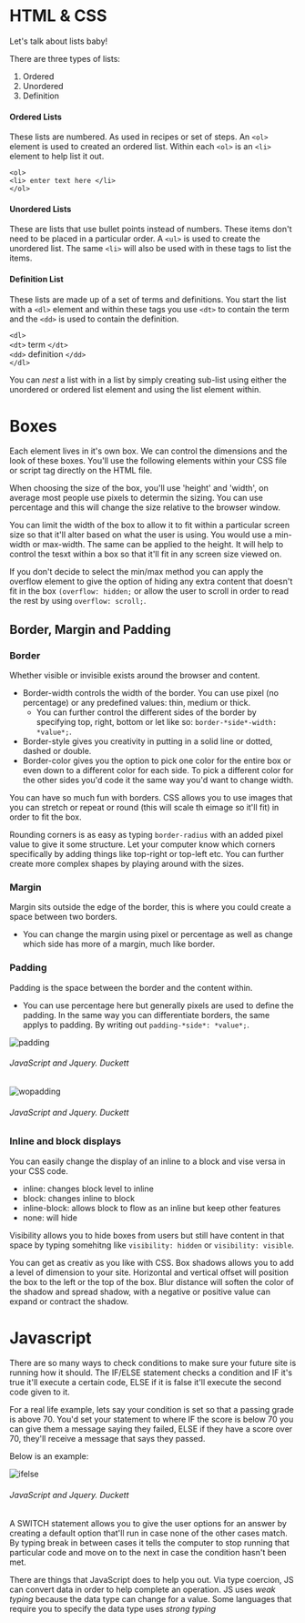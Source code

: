 # HTML & CSS

Let's talk about lists baby!

There are three types of lists: 
1. Ordered 
2. Unordered
3. Definition

#### Ordered Lists ####

These lists are numbered. As used in recipes or set of steps. An `<ol>` element is used to created an ordered list. Within each `<ol>` is an `<li>` element to help list it out. 

`<ol>`<br>
        `<li> enter text here </li>`<br>
`</ol>`

#### Unordered Lists ####

These are lists that use bullet points instead of numbers. These items don't need to be placed in a particular order. A `<ul>` is used to create the unordered list. The same `<li>` will also be used with in these tags to list the items. 

#### Definition List ####

These lists are made up of a set of terms and definitions. You start the list with a `<dl>` element and within these tags you use `<dt>` to contain the term and the `<dd>` is used to contain the definition.

`<dl>`<br>
`<dt>` term `</dt>`<br>
`<dd>` definition `</dd>`<br>
`</dl>`

You can *nest* a list with in a list by simply creating sub-list using either the unordered or ordered list element and using the list element within. 

# Boxes # 

Each element lives in it's own box. We can control the dimensions and the look of these boxes. You'll use the following elements within your CSS file or script tag directly on the HTML file. 

When choosing the size of the box, you'll use 'height' and 'width', on average most people use pixels to determin the sizing. You can use percentage and this will change the size relative to the browser window. 

You can limit the width of the box to allow it to fit within a particular screen size so that it'll alter based on what the user is using. You would use a min-width or max-width. The same can be applied to the height. It will help to control the tesxt within a box so that it'll fit in any screen size viewed on. 

If you don't decide to select the min/max method you can apply the overflow element to give the option of hiding any extra content that doesn't fit in the box `(overflow: hidden;` or allow the user to scroll in order to read the rest by using `overflow: scroll;`.

## Border, Margin and Padding ##


### **Border** ###

Whether visible or invisible exists around the browser and content. 

- Border-width controls the width of the border. You can use pixel (no percentage) or any predefined values: thin, medium or thick. 
    - You can further control the different sides of the border by specifying top, right, bottom or let like so: `border-*side*-width: *value*;`. 
- Border-style gives you creativity in putting in a solid line or dotted, dashed or double. 
- Border-color gives you the option to pick one color for the entire box or even down to a different color for each side. To pick a different color for the other sides you'd code it the same way you'd want to change width. 

You can have so much fun with borders. CSS allows you to use images that you can stretch or repeat or round (this will scale th eimage so it'll fit) in order to fit the box. 

Rounding corners is as easy as typing `border-radius` with an added pixel value to give it some structure. Let your computer know which corners specifically by adding things like top-right or top-left etc. You can further create more complex shapes by playing around with the sizes. 

### **Margin** ###

Margin sits outside the edge of the border, this is where you could create a space between two borders. 

- You can change the margin using pixel or percentage as well as change which side has more of a margin, much like border. 

### **Padding** ###
Padding  is the space between the border and the content within. 

- You can use percentage here but generally pixels are used to define the padding. In the same way you can differentiate borders, the same applys to padding. By writing out `padding-*side*: *value*;`. 

![padding](IMG/withoutpm.PNG)
###### JavaScript and Jquery. Duckett ######
![wopadding](IMG/withpaddingm.PNG)
###### JavaScript and Jquery. Duckett ######

### **Inline and block displays** ###

You can easily change the display of an inline to a block and vise versa in your CSS code. 
- inline: changes block level to inline
- block: changes inline to block
- inline-block: allows block to flow as an inline but keep other features
- none: will hide 

Visibility allows you to hide boxes from users but still have content in that space by typing somehitng like `visibility: hidden` or `visibility: visible`.

You can get as creativ as you like with CSS. Box shadows allows you to add a level of dimension to your site. Horizontal and vertical offset will position the box to the left or the top of the box. Blur distance will soften the color of the shadow and spread shadow, with a negative or positive value can expand or contract the shadow. 

# Javascript #

There are so many ways to check conditions to make sure your future site is running how it should. The IF/ELSE statement checks a condition and IF it's true it'll execute a certain code, ELSE if it is false it'll execute the second code given to it. 

For a real life example, lets say your condition is set so that a passing grade is above 70. You'd set your statement to where IF the score is below 70 you can give them a message saying they failed, ELSE if they have a score over 70, they'll receive a message that says they passed. 

Below is an example:

![ifelse](IMG/ifelse.PNG)
###### JavaScript and Jquery. Duckett ######


A SWITCH statement allows you to give the user options for an answer by creating a default option that'll run in case none of the other cases match. By typing break in between cases it tells the computer to stop running that particular code and move on to the next in case the condition hasn't been met. 

There are things that JavaScript does to help you out. Via type coercion, JS can convert data in order to help complete an operation. JS uses *weak typing* because the data type can change for a value. Some languages that require you to specify the data type uses *strong typing*